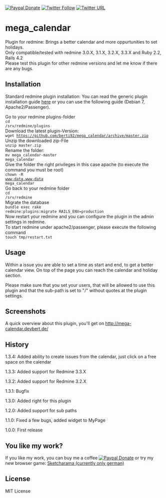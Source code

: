 [![Paypal Donate](https://img.shields.io/badge/Paypal-donate-blue.svg)](https://www.paypal.com/cgi-bin/webscr?cmd=_donations&business=simplyanamedude@gmail.com&lc=GB&item_name=Andreas%20Treubert&no_note=0&currency_code=EUR&bn=PP-DonationsBF:btn_donate_LG.gif:NonHostedGuest)
[![Twitter Follow](https://img.shields.io/badge/follow-twitter-blue.svg)](https://twitter.com/AppDevbert)
[![Twitter URL](https://img.shields.io/twitter/url/http/shields.io.svg?style=social&maxAge=2592000?style=flat-square)](https://twitter.com/intent/tweet?button_hashtag=MegaCalendar)

<h1>mega_calendar</h1>

Plugin for redmine: Brings a better calendar and more oppurtunities to set holidays.<br/>
Only compatible/tested with redmine 3.0.X, 3.1.X, 3.2.X, 3.3.X and Ruby 2.2, Rails 4.2<br/>
Please test this plugin for other redmine versions and let me know if there are any bugs.<br/>

<h2>Installation</h2>

Standard redmine plugin installation: You can read the generic plugin installation guide <a href="http://www.redmine.org/projects/redmine/wiki/Plugins" target="_blank">here</a> or you can use the following guide (Debian 7, Apache2/Passenger).

Go to your redmine plugins-folder<br>
<code>cd /srv/redmine/plugins</code><br>
Download the latest plugin-Version:<br>
<code>wget https://github.com/berti92/mega_calendar/archive/master.zip</code><br>
Unzip the downloaded zip-File<br>
<code>unzip master.zip</code><br>
Rename the folder:<br>
<code>mv mega_calendar-master mega_calendar</code><br>
Give the folder the right privileges in this case apache (to execute the command you must be root)<br>
<code>chown -R www-data.www-data mega_calendar</code><br>
Go back to your redmine folder<br>
<code>cd /srv/redmine</code><br>
Migrate the database<br>
<code>bundle exec rake redmine:plugins:migrate RAILS_ENV=production</code><br>
Now restart your redmine and you can configure the plugin in the admin settings in redmine.<br>
To start redmine under apache2/passenger, please execute the following command <br>
<code>touch tmp/restart.txt</code>

<h2>Usage</h2>

Within a issue you are able to set a time as start and end, to get a better calendar view. On top of the page you can reach the calendar and holiday section.

Please make sure that you set your users, that will be allowed to use this plugin and that the sub-path is set to "/" without quotes at the plugin settings.

<h2>Screenshots</h2>

A quick overview about this plugin, you'll get on <a href="http://mega-calendar.devbert.de/">http://mega-calendar.devbert.de/</a>

<h2>History</h2>

1.3.4: Added ability to create issues from the calendar, just click on a free space on the calendar

1.3.3: Added support for Redmine 3.3.X

1.3.2: Added support for Redmine 3.2.X

1.3.1: Bugfix

1.3.0: Added right for this plugin

1.2.0: Added support for sub paths

1.1.0: Fixed a few bugs, added widget to MyPage

1.0.0: First release

<h2>You like my work?</h2>

If you like my work, you can buy me a coffee [![Paypal Donate](https://img.shields.io/badge/Paypal-donate-blue.svg)](https://www.paypal.com/cgi-bin/webscr?cmd=_donations&business=simplyanamedude@gmail.com&lc=GB&item_name=Andreas%20Treubert&no_note=0&currency_code=EUR&bn=PP-DonationsBF:btn_donate_LG.gif:NonHostedGuest) or try my new browser game:
<a href="http://sketcharama.com/">Sketcharama (currently only german)</a> 

<h2>License</h2>

MIT License
